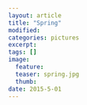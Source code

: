 ```yaml
---
layout: article
title: "Spring"
modified:
categories: pictures
excerpt:
tags: []
image:
  feature:
  teaser: spring.jpg
  thumb:
date: 2015-5-01
---
```

